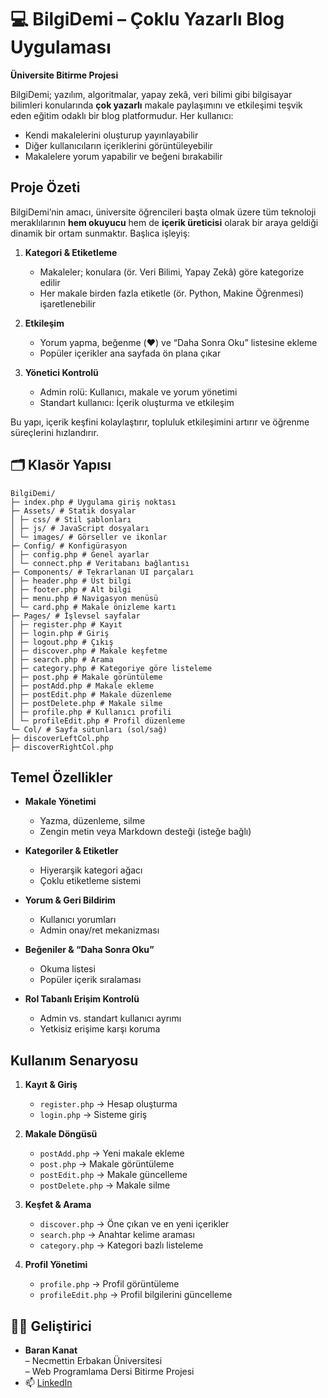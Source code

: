 # 💻 BilgiDemi – Çoklu Yazarlı Blog Uygulaması

**Üniversite Bitirme Projesi**

BilgiDemi; yazılım, algoritmalar, yapay zekâ, veri bilimi gibi bilgisayar bilimleri konularında **çok yazarlı** makale paylaşımını ve etkileşimi teşvik eden eğitim odaklı bir blog platformudur. Her kullanıcı:

- Kendi makalelerini oluşturup yayınlayabilir  
- Diğer kullanıcıların içeriklerini görüntüleyebilir  
- Makalelere yorum yapabilir ve beğeni bırakabilir  


## Proje Özeti

BilgiDemi’nin amacı, üniversite öğrencileri başta olmak üzere tüm teknoloji meraklılarının **hem okuyucu** hem de **içerik üreticisi** olarak bir araya geldiği dinamik bir ortam sunmaktır. Başlıca işleyiş:

1. **Kategori & Etiketleme**  
   - Makaleler; konulara (ör. Veri Bilimi, Yapay Zekâ) göre kategorize edilir  
   - Her makale birden fazla etiketle (ör. Python, Makine Öğrenmesi) işaretlenebilir  

2. **Etkileşim**  
   - Yorum yapma, beğenme (❤️) ve “Daha Sonra Oku” listesine ekleme  
   - Popüler içerikler ana sayfada ön plana çıkar  

3. **Yönetici Kontrolü**  
   - Admin rolü: Kullanıcı, makale ve yorum yönetimi  
   - Standart kullanıcı: İçerik oluşturma ve etkileşim  

Bu yapı, içerik keşfini kolaylaştırır, topluluk etkileşimini artırır ve öğrenme süreçlerini hızlandırır.


## 🗂️ Klasör Yapısı
```
BilgiDemi/
├─ index.php # Uygulama giriş noktası
├─ Assets/ # Statik dosyalar
│ ├─ css/ # Stil şablonları
│ ├─ js/ # JavaScript dosyaları
│ └─ images/ # Görseller ve ikonlar
├─ Config/ # Konfigürasyon
│ ├─ config.php # Genel ayarlar
│ └─ connect.php # Veritabanı bağlantısı
├─ Components/ # Tekrarlanan UI parçaları
│ ├─ header.php # Üst bilgi
│ ├─ footer.php # Alt bilgi
│ ├─ menu.php # Navigasyon menüsü
│ └─ card.php # Makale önizleme kartı
├─ Pages/ # İşlevsel sayfalar
│ ├─ register.php # Kayıt
│ ├─ login.php # Giriş
│ ├─ logout.php # Çıkış
│ ├─ discover.php # Makale keşfetme
│ ├─ search.php # Arama
│ ├─ category.php # Kategoriye göre listeleme
│ ├─ post.php # Makale görüntüleme
│ ├─ postAdd.php # Makale ekleme
│ ├─ postEdit.php # Makale düzenleme
│ ├─ postDelete.php # Makale silme
│ ├─ profile.php # Kullanıcı profili
│ └─ profileEdit.php # Profil düzenleme
└─ Col/ # Sayfa sütunları (sol/sağ)
├─ discoverLeftCol.php
├─ discoverRightCol.php
```

## Temel Özellikler

- **Makale Yönetimi**  
  - Yazma, düzenleme, silme  
  - Zengin metin veya Markdown desteği (isteğe bağlı)

- **Kategoriler & Etiketler**  
  - Hiyerarşik kategori ağacı  
  - Çoklu etiketleme sistemi  

- **Yorum & Geri Bildirim**  
  - Kullanıcı yorumları  
  - Admin onay/ret mekanizması  

- **Beğeniler & “Daha Sonra Oku”**  
  - Okuma listesi  
  - Popüler içerik sıralaması  

- **Rol Tabanlı Erişim Kontrolü**  
  - Admin vs. standart kullanıcı ayrımı  
  - Yetkisiz erişime karşı koruma
 

## Kullanım Senaryosu

1. **Kayıt & Giriş**  
   - `register.php` → Hesap oluşturma  
   - `login.php` → Sisteme giriş  

2. **Makale Döngüsü**  
   - `postAdd.php` → Yeni makale ekleme  
   - `post.php` → Makale görüntüleme  
   - `postEdit.php` → Makale güncelleme  
   - `postDelete.php` → Makale silme  

3. **Keşfet & Arama**  
   - `discover.php` → Öne çıkan ve en yeni içerikler  
   - `search.php` → Anahtar kelime araması  
   - `category.php` → Kategori bazlı listeleme  

4. **Profil Yönetimi**  
   - `profile.php` → Profil görüntüleme  
   - `profileEdit.php` → Profil bilgilerini güncelleme


## 🧑‍💻 Geliştirici

- **Baran Kanat**  
  – Necmettin Erbakan Üniversitesi  
  – Web Programlama Dersi Bitirme Projesi  
- 📫 [LinkedIn](https://www.linkedin.com/in/baran-kanat)  

